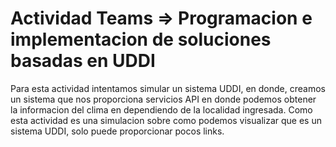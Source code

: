 # Actividad Teams => Programacion e implementacion de soluciones basadas en UDDI
Para esta actividad intentamos simular un sistema UDDI, en donde, creamos un sistema que nos proporciona servicios API en donde podemos obtener la informacion del clima en dependiendo de la localidad ingresada. Como esta actividad es una simulacion sobre como podemos visualizar que es un sistema UDDI, solo puede proporcionar pocos links.
